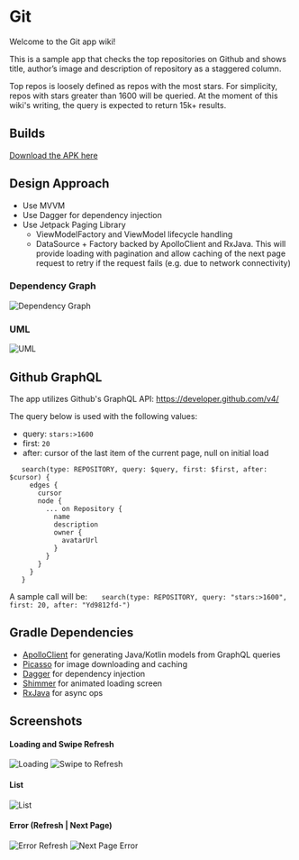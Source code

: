 # Git

Welcome to the Git app wiki!

This is a sample app that checks the top repositories on Github and shows title, author’s image and description of repository as a staggered column.

Top repos is loosely defined as repos with the most stars. For simplicity, repos with stars greater than 1600 will be queried. At the moment of this wiki's writing, the query is expected to return 15k+ results.

## Builds

[Download the APK here](https://github.com/JujuBubble/Git/raw/master/wiki/builds/GitStage.apk)

## Design Approach

- Use MVVM
- Use Dagger for dependency injection
- Use Jetpack Paging Library
  - ViewModelFactory and ViewModel lifecycle handling
  - DataSource + Factory backed by ApolloClient and RxJava. This will provide loading with pagination and allow caching of the next page request to retry if the request fails (e.g. due to network connectivity)

### Dependency Graph

![Dependency Graph](https://github.com/JujuBubble/Git/blob/master/wiki/images/Design_Dep_Graph.png)

### UML

![UML](https://github.com/JujuBubble/Git/blob/master/wiki/images/Design_UML.png)

## Github GraphQL

The app utilizes Github's GraphQL API: https://developer.github.com/v4/

The query below is used with the following values: 
- query: `stars:>1600`
- first: `20` 
- after: cursor of the last item of the current page, null on initial load

```
   search(type: REPOSITORY, query: $query, first: $first, after: $cursor) {
     edges {
       cursor
       node {
         ... on Repository {
           name
           description
           owner {
             avatarUrl
           }
         }
       }
     }
   }
```
A sample call will be:
`   search(type: REPOSITORY, query: "stars:>1600", first: 20, after: "Yd9812fd-")`

## Gradle Dependencies

- [ApolloClient](https://www.apollographql.com/docs/android/) for generating Java/Kotlin models from GraphQL queries
- [Picasso](https://square.github.io/picasso/) for image downloading and caching
- [Dagger](https://developer.android.com/training/dependency-injection/dagger-android) for dependency injection
- [Shimmer](https://github.com/facebook/shimmer-android) for animated loading screen
- [RxJava](https://github.com/ReactiveX/RxAndroid) for async ops

## Screenshots

#### Loading and Swipe Refresh
![Loading](https://github.com/JujuBubble/Git/blob/master/wiki/images/Screen_Loading.png) ![Swipe to Refresh](https://github.com/JujuBubble/Git/blob/master/wiki/images/Screen_Swipe_Refresh.png)

#### List
![List](https://github.com/JujuBubble/Git/blob/master/wiki/images/Screen_List.png)

#### Error (Refresh | Next Page)
![Error Refresh](https://github.com/JujuBubble/Git/blob/master/wiki/images/Screen_Error.png) ![Next Page Error](https://github.com/JujuBubble/Git/blob/master/wiki/images/Screen_Page_Error.png)
